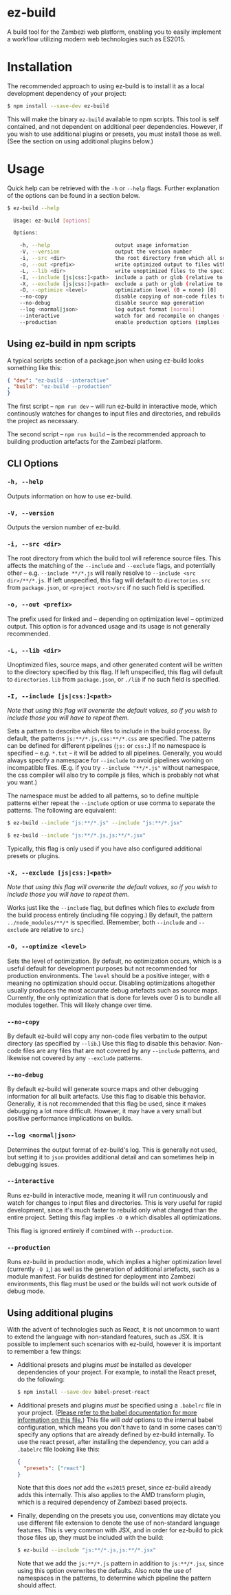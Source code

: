 # ez-build

A build tool for the Zambezi web platform, enabling you to easily implement a workflow utilizing modern web technologies such as ES2015.

# Installation

The recommended approach to using ez-build is to install it as a local development dependency of your project:

```bash
$ npm install --save-dev ez-build
```

This will make the binary `ez-build` available to npm scripts. This tool is self contained, and not dependent on additional peer dependencies. However, if you wish to use additional plugins or presets, you must install those as well. (See the section on using additional plugins below.)

# Usage

Quick help can be retrieved with the `-h` or `--help` flags. Further explanation of the options can be found in a section below.

```bash
$ ez-build --help

  Usage: ez-build [options]

  Options:

    -h, --help                     output usage information
    -V, --version                  output the version number
    -i, --src <dir>                the root directory from which all sources are relative [src]
    -o, --out <prefix>             write optimized output to files with the specified prefix [project-min]
    -L, --lib <dir>                write unoptimized files to the specified directory [lib]
    -I, --include [js|css:]<path>  include a path or glob (relative to source root) [js:**/*.js,css:**/*.css]
    -X, --exclude [js|css:]<path>  exclude a path or glob (relative to source root) [../node_modules/**/*]
    -O, --optimize <level>         optimization level (0 = none) [0]
    --no-copy                      disable copying of non-code files to lib
    --no-debug                     disable source map generation
    --log <normal|json>            log output format [normal]
    --interactive                  watch for and recompile on changes (implies -O 0)
    --production                   enable production options (implies -O 1)
```

## Using ez-build in npm scripts

A typical scripts section of a package.json when using ez-build looks something like this:

```json
{ "dev": "ez-build --interactive"
, "build": "ez-build --production"
}
```

The first script – `npm run dev` – will run ez-build in interactive mode, which continously watches for changes to input files and directories, and rebuilds the project as necessary.

The second script – `npm run build` – is the recommended approach to building production artefacts for the Zambezi platform.

## CLI Options

### `-h, --help`
  
Outputs information on how to use ez-build.

### `-V, --version`
  
Outputs the version number of ez-build.

### `-i, --src <dir>`
  
The root directory from which the build tool will reference source files. This affects the matching of the `--include` and `--exclude` flags, and potentially other – e.g. `--include **/*.js` will really resolve to `--include <src dir>/**/*.js`. If left unspecified, this flag will default to `directories.src` from `package.json`, or `<project root>/src` if no such field is specified.

### `-o, --out <prefix>`

The prefix used for linked and – depending on optimization level – optimized output. This option is for advanced usage and its usage is not generally recommended. 

### `-L, --lib <dir>`
  
Unoptimized files, source maps, and other generated content will be written to the directory specified by this flag. If left unspecified, this flag will default to `directories.lib` from `package.json`, or `./lib` if no such field is specified.

### `-I, --include [js|css:]<path>`

*Note that using this flag will overwrite the default values, so if you wish to include those you will have to repeat them.*

Sets a pattern to describe which files to include in the build process. By default, the patterns `js:**/*.js,css:**/*.css` are specified. The patterns can be defined for different pipelines (`js:` or `css:`.) If no namespace is specified – e.g. `*.txt` – it will be added to all pipelines. Generally, you would always specify a namespace for `--include` to avoid pipelines working on incompatible files. (E.g. if you try `--include "**/*.js"` without namespace, the css compiler will also try to compile js files, which is probably not what you want.)

The namespace must be added to all patterns, so to define multiple patterns either repeat the `--include` option or use comma to separate the patterns. The following are equivalent:

```bash
$ ez-build --include "js:**/*.js" --include "js:**/*.jsx"
```

```bash
$ ez-build --include "js:**/*.js,js:**/*.jsx"
```

Typically, this flag is only used if you have also configured additional presets or plugins.

### `-X, --exclude [js|css:]<path>`

*Note that using this flag will overwrite the default values, so if you wish to include those you will have to repeat them.*

Works just like the `--include` flag, but defines which files to *exclude* from the build process entirely (including file copying.) By default, the pattern `../node_modules/**/*` is specified. (Remember, both `--include` and `--exclude` are relative to `src`.)

### `-O, --optimize <level>`

Sets the level of optimization. By default, no optimization occurs, which is a useful default for development purposes but not recommended for production environments. The `level` should be a positive integer, with `0` meaning no optimization should occur. Disabling optimizations altogether usually produces the most accurate debug artefacts such as source maps. Currently, the only optimization that is done for levels over 0 is to bundle all modules together. This will likely change over time.

### `--no-copy`

By default ez-build will copy any non-code files verbatim to the output directory (as specified by `--lib`.) Use this flag to disable this behavior. Non-code files are any files that are not covered by any `--include` patterns, and likewise not covered by any `--exclude` patterns.

### `--no-debug`

By default ez-build will generate source maps and other debugging information for all built artefacts. Use this flag to disable this behavior. Generally, it is not recommended that this flag be used, since it makes debugging a lot more difficult. However, it may have a very small but positive performance implications on builds.

### `--log <normal|json>`

Determines the output format of ez-build's log. This is generally not used, but setting it to `json` provides additional detail and can sometimes help in debugging issues.

### `--interactive`

Runs ez-build in interactive mode, meaning it will run continuously and watch for changes to input files and directories. This is very useful for rapid development, since it's much faster to rebuild only what changed than the entire project. Setting this flag implies `-O 0` which disables all optimizations.

This flag is ignored entirely if combined with `--production`.

### `--production`

Runs ez-build in production mode, which implies a higher optimization level (currently `-O 1`,) as well as the generation of additional artefacts, such as a module manifest. For builds destined for deployment into Zambezi environments, this flag must be used or the builds will not work outside of debug mode.

## Using additional plugins

With the advent of technologies such as React, it is not uncommon to want to extend the language with non-standard features, such as JSX. It is possible to implement such scenarios with ez-build, however it is important to remember a few things:

- Additional presets and plugins *must* be installed as developer dependencies of your project. For example, to install the React preset, do the following:

  ```bash
  $ npm install --save-dev babel-preset-react
  ```

- Additional presets and plugins *must* be specified using a `.babelrc` file in your project. ([Please refer to the babel documentation for more information on this file.][.babelrc]) This file will *add* options to the internal babel configuration, which means you don't have to (and in some cases can't) specify any options that are already defined by ez-build internally. To use the react preset, after installing the dependency, you can add a `.babelrc` file looking like this:

  ```json
  {
    "presets": ["react"]
  }
  ```

  Note that this does *not* add the `es2015` preset, since ez-build already adds this internally. This also applies to the AMD transform plugin, which is a required dependency of Zambezi based projects.

[.babelrc]: http://babeljs.io/docs/usage/babelrc/

- Finally, depending on the presets you use, conventions may dictate you use different file extension to denote the use of non-standard language features. This is very common with JSX, and in order for ez-build to pick those files up, they must be included with the build:

  ```bash
  $ ez-build --include "js:**/*.js,js:**/*.jsx"
  ```

  Note that we add the `js:**/*.js` pattern in addition to `js:**/*.jsx`, since using this option overwrites the defaults. Also note the use of namespaces in the patterns, to determine which pipeline the pattern should affect.